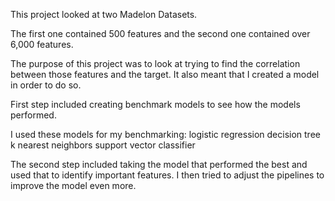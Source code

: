 This project looked at two Madelon Datasets.

The first one contained 500 features and the second one contained over 6,000 features. 

The purpose of this project was to look at trying to find the correlation between those features and the target. 
It also meant that I created a model in order to do so. 

First step included creating benchmark models to see how the models performed. 

I used these models for my benchmarking:
      logistic regression
      decision tree
      k nearest neighbors
      support vector classifier
      
The second step included taking the model that performed the best and used that to identify important features. 
I then tried to adjust the pipelines to improve the model even more. 

